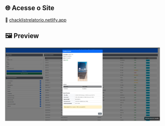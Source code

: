 ## 🌐 Acesse o Site

🔗 [chacklistrelatorio.netlify.app](https://chacklistrelatorio.netlify.app/)

## 🖼️ Preview

[![Preview do site](https://raw.githubusercontent.com/Arch-Ghostman/WebEstoque/main/img/prew.jpg)](https://chacklistrelatorio.netlify.app/)
